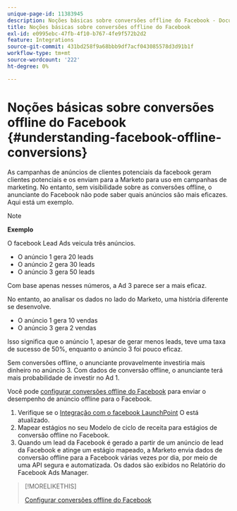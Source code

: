 ```yaml
---
unique-page-id: 11383945
description: Noções básicas sobre conversões offline do Facebook - Documentação do Marketo - Documentação do produto
title: Noções básicas sobre conversões offline do Facebook
exl-id: e0995ebc-47fb-4f10-b767-4fe9f572b2d2
feature: Integrations
source-git-commit: 431bd258f9a68bbb9df7acf043085578d3d91b1f
workflow-type: tm+mt
source-wordcount: '222'
ht-degree: 0%

---
```


# Noções básicas sobre conversões offline do Facebook {#understanding-facebook-offline-conversions}

As campanhas de anúncios de clientes potenciais da facebook geram clientes potenciais e os enviam para a Marketo para uso em campanhas de marketing. No entanto, sem visibilidade sobre as conversões offline, o anunciante do Facebook não pode saber quais anúncios são mais eficazes. Aqui está um exemplo.

>[!NOTE]
>
>**Exemplo**
>
>O facebook Lead Ads veicula três anúncios.
>
>* O anúncio 1 gera 20 leads
>* O anúncio 2 gera 30 leads
>* O anúncio 3 gera 50 leads
>
>Com base apenas nesses números, a Ad 3 parece ser a mais eficaz.
>
>No entanto, ao analisar os dados no lado do Marketo, uma história diferente se desenvolve.
>
>* O anúncio 1 gera 10 vendas
>* O anúncio 3 gera 2 vendas
>
>Isso significa que o anúncio 1, apesar de gerar menos leads, teve uma taxa de sucesso de 50%, enquanto o anúncio 3 foi pouco eficaz.
>
>Sem conversões offline, o anunciante provavelmente investiria mais dinheiro no anúncio 3. Com dados de conversão offline, o anunciante terá mais probabilidade de investir no Ad 1.

Você pode [configurar conversões offline do Facebook](/help/marketo/product-docs/demand-generation/facebook/set-up-facebook-offline-conversions.md) para enviar o desempenho de anúncio offline para o Facebook.

1. Verifique se o [Integração com o facebook LaunchPoint](/help/marketo/product-docs/demand-generation/ad-network-integrations/add-facebook-custom-audiences-as-a-launchpoint-service.md) O está atualizado.
1. Mapear estágios no seu Modelo de ciclo de receita para estágios de conversão offline no Facebook.
1. Quando um lead da Facebook é gerado a partir de um anúncio de lead da Facebook e atinge um estágio mapeado, a Marketo envia dados de conversão offline para a Facebook várias vezes por dia, por meio de uma API segura e automatizada. Os dados são exibidos no Relatório do Facebook Ads Manager.

>[!MORELIKETHIS]
>
>[Configurar conversões offline do Facebook](/help/marketo/product-docs/demand-generation/facebook/set-up-facebook-offline-conversions.md)
